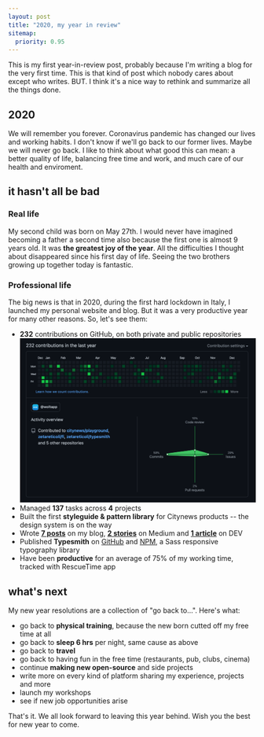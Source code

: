```yaml
---
layout: post
title: "2020, my year in review"
sitemap:
  priority: 0.95
---
```

This is my first year-in-review post, probably because I'm writing a blog for the very first time. This is that kind of post which nobody cares about except who writes. BUT. I think it's a nice way to rethink and summarize all the things done. 

## 2020
We will remember you forever. Coronavirus pandemic has changed our lives and working habits. I don't know if we'll go back to our former lives. Maybe we will never go back. I like to think about what good this can mean: a better quality of life, balancing free time and work, and much care of our health and enviroment.
## it hasn't all be bad

### Real life

My second child was born on May 27th. I would never have imagined becoming a father a second time also because the first one is almost 9 years old. It was **the greatest joy of the year**. All the difficulties I thought about disappeared since his first day of life. Seeing the two brothers growing up together today is fantastic.

### Professional life

The big news is that in 2020, during the first hard lockdown in Italy, I launched my personal website and blog. But it was a very productive year for many other reasons. So, let's see them:

- **232** contributions on GitHub, on both private and public repositories
  ![dark-mode-toggle](/img/posts/2020-year-review/2020-github-contributions.png)
- Managed **137** tasks across **4** projects 
- Built the first **styleguide & pattern library** for Citynews products -- the design system is on the way
- Wrote [**7 posts**](/blog) on my blog, [**2 stories**](https://medium.com/@zetareticoli) on Medium and [**1 article**](https://dev.to/zetareticoli/dark-mode-with-sass-and-css-variables-4f9b) on DEV
- Published **Typesmith** on [GitHub](https://github.com/zetareticoli/typesmith) and [NPM](https://www.npmjs.com/package/typesmith-lib), a Sass responsive typography library
- Have been **productive** for an average of 75% of my working time, tracked with RescueTime app

## what's next

My new year resolutions are a collection of "go back to...". Here's what:
- go back to **physical training**, because the new born cutted off my free time at all
- go back to **sleep 6 hrs** per night, same cause as above
- go back to **travel**
- go back to having fun in the free time (restaurants, pub, clubs, cinema)
- continue **making new open-source** and side projects
- write more on every kind of platform sharing my experience, projects and more
- launch my workshops 
- see if new job opportunities arise

That's it. We all look forward to leaving this year behind. Wish you the best for new year to come.
